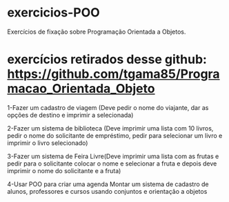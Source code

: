 # exercicios-POO
 Exercícios de fixação sobre Programação Orientada a Objetos.
# exercícios retirados desse github: https://github.com/tgama85/Programacao_Orientada_Objeto

1-Fazer um cadastro de viagem (Deve pedir o nome do viajante, dar as opções de destino e imprimir a selecionada)

2-Fazer um sistema de biblioteca (Deve imprimir uma lista com 10 livros, pedir o nome do solicitante de empréstimo, pedir para selecionar um livro e imprimir o livro selecionado)

3-Fazer um sistema de Feira Livre(Deve imprimir uma lista com as frutas e pedir para o solicitante colocar o   nome e selecionar a fruta e depois deve imprimir o nome do solicitante e a fruta)

4-Usar POO para criar uma agenda
Montar um sistema de cadastro de alunos, professores e cursos usando conjuntos e orientação a objetos
